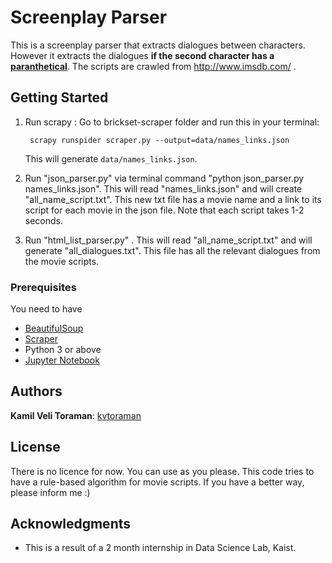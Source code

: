 # Screenplay Parser

This is a screenplay parser that extracts dialogues between characters. However it extracts the dialogues **if the second character has a [paranthetical](https://writebetterscripts.com/parenthetical-script/)**. The scripts are crawled from http://www.imsdb.com/ . 

## Getting Started

1. Run scrapy : Go to brickset-scraper folder and run this in your terminal: 

		scrapy runspider scraper.py --output=data/names_links.json

	This will generate `data/names_links.json`.
    
1. Run "json_parser.py" via terminal command "python json_parser.py names_links.json". This will read "names_links.json" and will create "all_name_script.txt". This new txt file has a movie name and a link to its script for each movie in the json file. Note that each script takes 1-2 seconds.

1. Run "html_list_parser.py" . This will read "all_name_script.txt" and will generate "all_dialogues.txt". This file has all the relevant dialogues from the movie scripts.


### Prerequisites

You need to have 

- [BeautifulSoup](https://www.crummy.com/software/BeautifulSoup/bs4/doc/#installing-beautiful-soup)
- [Scraper]()
- Python 3 or above
- [Jupyter Notebook](http://jupyter.org/install.html)

## Authors

**Kamil Veli Toraman**:  [kvtoraman](https://github.com/kvtoraman)

## License

There is no licence for now. You can use as you please. This code tries to have a rule-based algorithm for movie scripts. If you have a better way, please inform me :)

## Acknowledgments

* This is a result of a 2 month internship in Data Science Lab, Kaist. 

